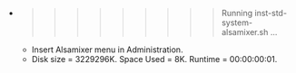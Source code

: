 * >>>>>>>>> Running inst-std-system-alsamixer.sh ...
  * Insert Alsamixer menu in Administration.
  * Disk size = 3229296K. Space Used = 8K. Runtime = 00:00:00:01.
